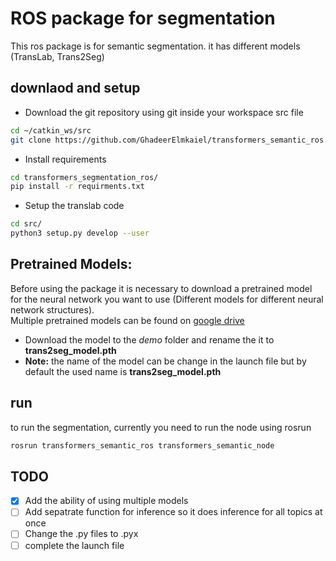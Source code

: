 # ROS package for segmentation

This ros package is for semantic segmentation.
it has different models (TransLab, Trans2Seg) 
## downlaod and setup
- Download the git repository using git inside your workspace src file
```bash
cd ~/catkin_ws/src
git clone https://github.com/GhadeerElmkaiel/transformers_semantic_ros.git
```
- Install requirements
```bash
cd transformers_segmentation_ros/
pip install -r requirments.txt
```
  
- Setup the translab code
```bash
cd src/
python3 setup.py develop --user
```

## Pretrained Models:
Before using the package it is necessary to download a pretrained model for the neural network you want to use (Different models for different neural network structures).  
Multiple pretrained models can be found on [google drive](https://drive.google.com/drive/folders/1gHPFC8PWQWz_J8XjXGWbDqAZxDOiN9kR?usp=sharing)

- Download the model to the *demo* folder and rename the it to **trans2seg_model.pth**
- **Note:** the name of the model can be change in the launch file but by default the used name is **trans2seg_model.pth**
 

## run
to run the segmentation, currently you need to run the node using rosrun
```bash
rosrun transformers_semantic_ros transformers_semantic_node
```

## TODO
- [x] Add the ability of using multiple models
- [ ] Add sepatrate function for inference so it does inference for all topics at once
- [ ] Change the .py files to .pyx
- [ ] complete the launch file